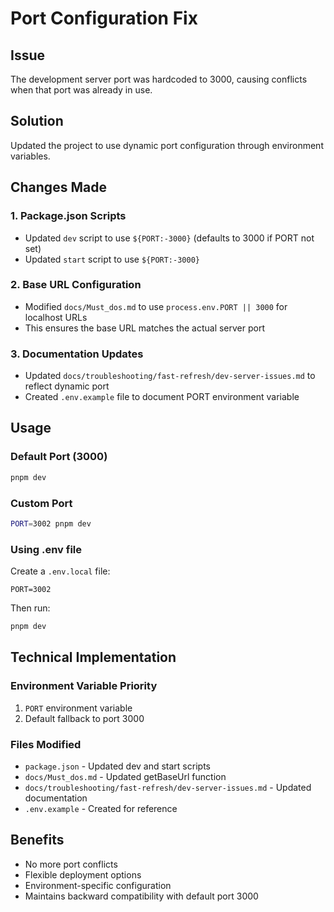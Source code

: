 # Port Configuration Fix

## Issue
The development server port was hardcoded to 3000, causing conflicts when that port was already in use.

## Solution
Updated the project to use dynamic port configuration through environment variables.

## Changes Made

### 1. Package.json Scripts
- Updated `dev` script to use `${PORT:-3000}` (defaults to 3000 if PORT not set)
- Updated `start` script to use `${PORT:-3000}`

### 2. Base URL Configuration
- Modified `docs/Must_dos.md` to use `process.env.PORT || 3000` for localhost URLs
- This ensures the base URL matches the actual server port

### 3. Documentation Updates
- Updated `docs/troubleshooting/fast-refresh/dev-server-issues.md` to reflect dynamic port
- Created `.env.example` file to document PORT environment variable

## Usage

### Default Port (3000)
```bash
pnpm dev
```

### Custom Port
```bash
PORT=3002 pnpm dev
```

### Using .env file
Create a `.env.local` file:
```
PORT=3002
```

Then run:
```bash
pnpm dev
```

## Technical Implementation

### Environment Variable Priority
1. `PORT` environment variable
2. Default fallback to port 3000

### Files Modified
- `package.json` - Updated dev and start scripts
- `docs/Must_dos.md` - Updated getBaseUrl function
- `docs/troubleshooting/fast-refresh/dev-server-issues.md` - Updated documentation
- `.env.example` - Created for reference

## Benefits
- No more port conflicts
- Flexible deployment options
- Environment-specific configuration
- Maintains backward compatibility with default port 3000